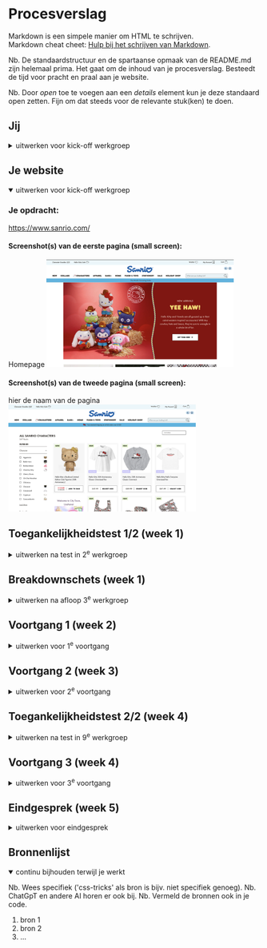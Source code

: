 # Procesverslag
Markdown is een simpele manier om HTML te schrijven.  
Markdown cheat cheet: [Hulp bij het schrijven van Markdown](https://github.com/adam-p/markdown-here/wiki/Markdown-Cheatsheet).

Nb. De standaardstructuur en de spartaanse opmaak van de README.md zijn helemaal prima. Het gaat om de inhoud van je procesverslag. Besteedt de tijd voor pracht en praal aan je website.

Nb. Door *open* toe te voegen aan een *details* element kun je deze standaard open zetten. Fijn om dat steeds voor de relevante stuk(ken) te doen.





## Jij

<details *open*>
  <summary>uitwerken voor kick-off werkgroep</summary>

  ### Auteur:
  Anouk de Groot (vervangen door jouw naam)

  #### Je startniveau:
  blauw (kies uit zwart, rood óf blauw)

  #### Je focus:
  ik ga de focus leggen op de surface plane, uit de 5 onderwerpen kies ik: custom themes, lettergrootte kunnen instellen, animaties, svg en scroll animatie (kies uit responsive óf surface plane)
 
</details>





## Je website

<details open>
  <summary>uitwerken voor kick-off werkgroep</summary>

  ### Je opdracht:
  https://www.sanrio.com/

  #### Screenshot(s) van de eerste pagina (small screen): 
  Homepage
  <img src="/images/homepagina-sanrio.png" width="375px" alt="hello kitty characters in cowboy outfits met rode achtergrond">

  #### Screenshot(s) van de tweede pagina (small screen):
  hier de naam van de pagina  
  <img src="/images/artikelpagina-allcharacters.png" width="375px" alt="artikelpagina met verschillende items van hello kitty">
 
</details>



## Toegankelijkheidstest 1/2 (week 1)

<details>
  <summary>uitwerken na test in 2<sup>e</sup> werkgroep</summary>
  <img src="/images/blz1_wcagchecklist.jpg" width="375px" alt="bladzijde 1 wcag checklist">
  <img src="/images/blz2-wcagchecklist.jpg" width="375px" alt="bladzijde 2 wcag checklist">
  <img src="/images/blz3-wcagchecklist.jpg" width="375px" alt="bladzijde 3 wcag checklist">
  <img src="/images/blz4-wcagchecklist.jpg" width="375px" alt="bladzijde 4 wcag checklist">
  <img src="/images/blz5-wcagchecklist.jpg" width="375px" alt="bladzijde 5 wcag checklist">
  ### Bevindingen
  Lijst met je bevindingen die in de test naar voren kwamen:
  Bladzijde 1: 
  Content: Alle buttons hebben dezelfde beschrijving en zegt niet heel veel over het product. De informatie staat alleen erboven.
  Global code: De webpagina heeft heeel veel fouten, verder wat errors. Schrik er wel een beetje van. Niet elke pagina heeft zijn eigen titel.
  Bladzijde 2:
  Keyboard: De tab toets werkt alleen maar van onder naar boven?
  Mobile en Touch: Website was te gebruiken op telefoon.
  Bladzijde 3:
  Headings: Op sommige pagina's wordt er geen H1 gebruikt, wat mij is opvallen dat dit alleen op de homepagina is? Verder alleen H2's, de website is NIET semantisch.
  Lists: Geen gebruik gemaakt van list items, alleen div elementen.
  Images: De website gebruikt een div om de img heen. De alt text wordt beschreven in die div en niet op de afbeelding. 
  Bladzijde 4:
  Media Video en Audio: Er wordt gebruikt gemaakt van slideshows met animatie, niet per se video's. Daarop zit ook geen alt text.
  Controls: Op de artikelpagina zijn er buttons, sommige daarvan zijn niet klikbaar. De tekst boven de buttons zijn klikbaar? Die tekst is een a element de button niet.
  Bladzijde 5:
  Appearance: Er is geen sprake van dark & lightmode op deze website. 
  Animation: De slideshow kan niet gepauzeerd worden.
</details>



## Breakdownschets (week 1)

<details>
  <summary>uitwerken na afloop 3<sup>e</sup> werkgroep</summary>

  ### de hele pagina: 
  <img src="/images/breakdownschets 1:1.png" width="559px" alt="breakdown van de hele pagina1.1">
  <img src="/images/breakdownschets1:2.png" width="559px" alt="breakdown van de hele pagina1.2">
  <img src="/images/breakdownschets1:3.png" width="559px" alt="breakdown van de hele pagina1.3">
  <img src="/images/breakdownschets1:4.png" width="559px" alt="breakdown van de hele pagina1.4">
  <img src="/images/breakdownschets1:5.png" width="559px" alt="breakdown van de hele pagina1.5">
  <img src="/images/breakdownschets1:6.png" width="559px" alt="breakdown van de hele pagina1.6">
  <img src="/images/breakdownschets1:7.png" width="559px" alt="breakdown van de hele pagina1.7">
 

  ### dynamisch deel (bijv menu): 
  <img src="/images/breakdownschets 2:1.png" width="559px" alt="breakdown van een dynamisch deel menu van de hele pagina2.1">
  <img src="/images/breakdownschets2:2.png" width="559px" alt="breakdown van een dynamisch deel menuvan de hele pagina2.2">
  <img src="/images/breakdownschets2:3.png" width="559px" alt="breakdown van een dynamisch deel menuvan de hele pagina2.3">
  <img src="/images/breakdownschets2:4.png" width="559px" alt="breakdown van een dynamisch deel menuvan de hele pagina2.4">
  <img src="/images/breakdownschets2:5.png" width="559px" alt="breakdown van een dynamisch deel menuvan de hele pagina2.5">
  <img src="/images/breakdownschets2:6.png" width="559px" alt="breakdown van een dynamisch deel menu van de hele pagina2.6">


  ### wellicht nog een dynamisch deel (bijv filter): 
  <img src="/images/breakdownschetsalles-03.png" width="559px" alt="breakdown van nog een dynamisch deel filter">

</details>





## Voortgang 1 (week 2)

<details>
  <summary>uitwerken voor 1<sup>e</sup> voortgang</summary>

### Stand van zaken
Toen ik ging zitten aan de tafel met de docent wist ik niet dat we zo fijn en uitgebreid de code gingen bespreken. Ik vond het zelf eerst een beetje lastig om te begrijpen waarom je nou een ul gebruikt en bijv geen article? Nu weet ik wat het verschil is doordat de docent dat heeft uitgelegd. Wat het nu voor mij wat makkelijker maakt om de code te schrijven. Ik denk dat ik na de les de stof meer begrijp van html.

Ik had voordat de les begon een section gemaakt met daarin articles. Nu heb ik begrepen van de docent dat het voor een screenreader vervelend is als hij de h2 continue op blijft noemen. Dus daarom is dan een ul de betere optie. 

De buttons die iets toevoegen aan de pagina, bijv een 1 die naar de winkelmand gaat is een button en geen A. Een button/element die naar de andere pagina gaat is wel een A.


Hier een voorbeeld van de opzet:  <img src="/images/les1-progres.png" width="375px" alt="code van aangepaste code"> <!--Voeg plaatje toe van Figma>

  ### Agenda voor meeting
  samen met je groepje opstellen

  | Jayden         |
  | ---            | 
  | Jayden en ik hebben na de les nog even besproken over de sections / ul items | 
 


  ### Verslag van meeting
- punt 1 Uitleg over het verschil tussen <sections> & <article> <!--<section> = container & <article> = Thema's of contet dat verplaatst kan worden op de website>
  - punt 2 H1 maken van het logo (homepage) alt"Sanrio" <!--De H1 op de landingspagina is in mijn geval het logo omdat mensen met een screenreader dat dan lezen of horen>
  - punt 3 In de footer aanmelden <Form> (button geen link) <!--Een link verwijst naar een ander pagina & een butten verstuurd data>

  - punt 1 section article
  - punt 2 H1 maken van het logo (homepage) alt"Sanrio"
  - punt 3 in de footer aanmeld email: button
  - articles is een link geen button

</details>





## Voortgang 2 (week 3)

<details>
  <summary>uitwerken voor 2<sup>e</sup> voortgang</summary>

  ### Stand van zaken
  hier dit ging goed & dit was lastig (neem ook screenshots op van delen van je website en code)


  ### Agenda voor meeting
  samen met je groepje opstellen

  | student 1      | student 2          | student 3    | student 4        |
  | ---            | ---                | ---          | ---              |
  | dit bespreken  | en dit             | en ik dit    | en dan ik dat    |
  | en dat ook nog | dit als er tijd is | nog een punt | dit wil ik zeker |
  | ...            | ...                | ...          | ...              |


  ### Verslag van meeting
  hier na afloop snel de uitkomsten van de meeting vastleggen

  - punt 1
  - punt 2
  - nog een punt
- ...

</details>





## Toegankelijkheidstest 2/2 (week 4)

<details>
  <summary>uitwerken na test in 9<sup>e</sup> werkgroep</summary>

  ### Bevindingen
  Lijst met je bevindingen die in de test naar voren kwamen (geef ook aan wat er verbeterd is):

</details>





## Voortgang 3 (week 4)

<details>
  <summary>uitwerken voor 3<sup>e</sup> voortgang</summary>

  ### Stand van zaken
  hier dit ging goed & dit was lastig (neem ook screenshots op van delen van je website en code)


  ### Agenda voor meeting
  samen met je groepje opstellen

  | student 1      | student 2          | student 3    | student 4        |
  | ---            | ---                | ---          | ---              |
  | dit bespreken  | en dit             | en ik dit    | en dan ik dat    |
  | en dat ook nog | dit als er tijd is | nog een punt | dit wil ik zeker |
  | ...            | ...                | ...          | ...              |


  ### Verslag van meeting
  hier na afloop snel de uitkomsten van de meeting vastleggen

  - punt 1
  - punt 2
  - nog een punt
  - ...

</details>





## Eindgesprek (week 5)

<details>
  <summary>uitwerken voor eindgesprek</summary>

  ### Je uitkomst - karakteristiek screenshots:
  <img src="readme-images/dummy-plaatje.jpg" width="375px" alt="uitomst opdracht 1">


  ### Dit ging goed/Heb ik geleerd: 
  Korte omschrijving met plaatjes

  <img src="readme-images/dummy-plaatje.jpg" width="375px" alt="top">


  ### Dit was lastig/Is niet gelukt:
  Korte omschrijving met plaatjes

  <img src="readme-images/dummy-plaatje.jpg" width="375px" alt="bummer">
</details>





## Bronnenlijst

<details open>
  <summary>continu bijhouden terwijl je werkt</summary>

  Nb. Wees specifiek ('css-tricks' als bron is bijv. niet specifiek genoeg). 
  Nb. ChatGpT en andere AI horen er ook bij.
  Nb. Vermeld de bronnen ook in je code.

  1. bron 1
  2. bron 2
  3. ...

</details>
